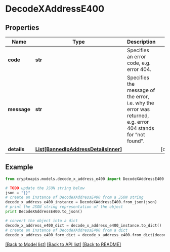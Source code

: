 # DecodeXAddressE400


## Properties
Name | Type | Description | Notes
------------ | ------------- | ------------- | -------------
**code** | **str** | Specifies an error code, e.g. error 404. | 
**message** | **str** | Specifies the message of the error, i.e. why the error was returned, e.g. error 404 stands for “not found”. | 
**details** | [**List[BannedIpAddressDetailsInner]**](BannedIpAddressDetailsInner.md) |  | [optional] 

## Example

```python
from cryptoapis.models.decode_x_address_e400 import DecodeXAddressE400

# TODO update the JSON string below
json = "{}"
# create an instance of DecodeXAddressE400 from a JSON string
decode_x_address_e400_instance = DecodeXAddressE400.from_json(json)
# print the JSON string representation of the object
print DecodeXAddressE400.to_json()

# convert the object into a dict
decode_x_address_e400_dict = decode_x_address_e400_instance.to_dict()
# create an instance of DecodeXAddressE400 from a dict
decode_x_address_e400_form_dict = decode_x_address_e400.from_dict(decode_x_address_e400_dict)
```
[[Back to Model list]](../README.md#documentation-for-models) [[Back to API list]](../README.md#documentation-for-api-endpoints) [[Back to README]](../README.md)


